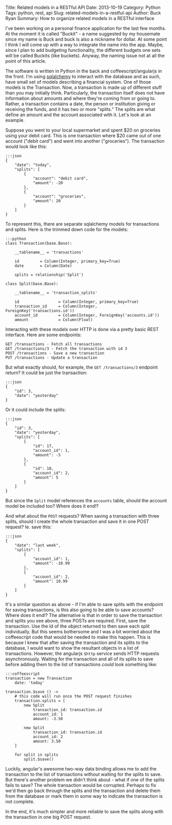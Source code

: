 Title: Related models in a RESTful API
Date: 2013-10-19
Category: Python
Tags: python, rest, api
Slug: related-models-in-a-restful-api
Author: Buck Ryan
Summary: How to organize related models in a RESTful interface

I've been working on a personal finance application for the last few months. At
the moment it is called "Buckit" - a name suggested by my housemate since my
name is Buck and buck is also a nickname for dollar. At some point I think I
will come up with a way to integrate the name into the app. Maybe, since I plan
to add budgeting functionality, the different budgets one sets will be called
Buckits (like buckets). Anyway, the naming issue not at all the point of this
article.

The software is written in Python in the back and coffeescript/angularjs in the
front.  I'm using [sqlalchemy](http://www.sqlalchemy.org/) to interact with the
database and as such, have small set of models describing a financial system.
One of those models is the Transaction. Now, a transaction is made up of
different stuff than you may initially think. Particularly, the transaction
itself does not have information about amounts and where they're coming from or
going to. Rather, a transaction contains a date, the person or institution
giving or receiving the funds, and it has two or more "splits." The splits are
what define an amount and the account associated with it. Let's look at an
example.

Suppose you went to your local supermarket and spent $20 on groceries using
your debit card. This is one transaction where $20 came out of one account
("debit card") and went into another ("groceries"). The transaction would look
like this:

    :::json
    {
        "date": "today",
        "splits": [
            {
                "account": "debit card",
                "amount": -20
            },
            {
                "account": "groceries",
                "amount": 20
            }
        ]
    }

To represent this, there are separate sqlalchemy models for transactions and
splits. Here is the trimmed down code for the models:

    :::python
    class Transaction(base.Base):

        __tablename__ = 'transactions'

        id         = Column(Integer, primary_key=True)
        date       = Column(Date)

        splits = relationship('Split')

    class Split(base.Base):

        __tablename__ = 'transaction_splits'

        id                 = Column(Integer, primary_key=True)
        transaction_id     = Column(Integer, ForeignKey('transactions.id'))
        account_id         = Column(Integer, ForeignKey('accounts.id'))
        amount             = Column(Float)

Interacting with these models over HTTP is done via a pretty basic REST
interface. Here are some endpoints:

    GET /transactions - Fetch all transactions
    GET /transactions/3 - Fetch the transaction with id 3
    POST /transactions - Save a new transaction
    PUT /transactions - Update a transaction

But what exactly should, for example, the `GET /transactions/3` endpoint
return? It could be just the transaction:

    :::json
    {
        "id": 3,
        "date": "yesterday"
    }

Or it could include the splits:

    :::json
    {
        "id": 3,
        "date": "yesterday",
        "splits": [
            {
                "id": 17,
                "account_id": 1,
                "amount": -5
            },
            {
                "id": 18,
                "account_id": 2,
                "amount": 5
            }
        ]
    }

But since the `Split` model references the `accounts` table, should the
account model be included too? Where does it end!?

And what about the `POST` requests? When saving a transaction with three
splits, should I create the whole transaction and save it in one POST request?
Ie. save this:

    :::json
    {
        "date": "last week",
        "splits": [
            {
                "account_id": 1,
                "amount": -10.99
            },
            {
                "account_id": 2,
                "amount": 10.99
            }
        ]
    }

It's a similar question as above - if I'm able to save splits with the endpoint
for saving transactions, is this also going to be able to save accounts? Where
does it end!? The alternative is that in order to save the transaction and
splits you see above, three POSTs are required. First, save the transaction.
Use the Id of the object returned to then save each split individually. But
this seems bothersome and I was a bit worried about the coffeescript code that
would be needed to make this happen. This is because I knew that after saving
the transaction and its splits to the database, I would want to show the
resultant objects in a list of transactions. However, the angularjs `$http`
service sends HTTP requests asynchronously. Waiting for the transaction and all
of its splits to save before adding them to the list of transactions *could*
look something like:

    :::coffeescript
    transaction = new Transaction
        date: 'today'

    transaction.$save () ->
        # this code will run once the POST request finishes
        transaction.splits = [
            new Split
                transaction_id: transaction.id
                account_id: 1
                amount: -3.50

            new Split
                transaction_id: transaction.id
                account_id: 2
                amount: 3.50
        ]

        for split in splits
            split.$save()

Luckily, angular's awesome two-way data binding allows me to add the
transaction to the list of transactions without waiting for the splits to save.
But there's another problem we didn't think about - what if one of the splits
fails to save? The whole transaction would be corrupted. Perhaps to fix we'd
then go back through the splits and the transaction and delete them from the
database or mark them in some way to indicate the transaction is not complete.

In the end, it's much simpler and more reliable to save the splits along with
the transaction in one big POST request.
